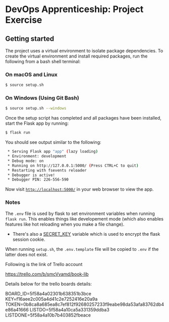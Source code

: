 # DevOps Apprenticeship: Project Exercise

## Getting started

The project uses a virtual environment to isolate package dependencies. To create the virtual environment and install required packages, run the following from a bash shell terminal:

### On macOS and Linux
```bash
$ source setup.sh
```
### On Windows (Using Git Bash)
```bash
$ source setup.sh --windows
```

Once the setup script has completed and all packages have been installed, start the Flask app by running:
```bash
$ flask run
```

You should see output similar to the following:
```bash
 * Serving Flask app "app" (lazy loading)
 * Environment: development
 * Debug mode: on
 * Running on http://127.0.0.1:5000/ (Press CTRL+C to quit)
 * Restarting with fsevents reloader
 * Debugger is active!
 * Debugger PIN: 226-556-590
```
Now visit [`http://localhost:5000/`](http://localhost:5000/) in your web browser to view the app.

### Notes

The `.env` file is used by flask to set environment variables when running `flask run`. This enables things like developement mode (which also enables features like hot reloading when you make a file change).
* There's also a [SECRET_KEY](https://flask.palletsprojects.com/en/1.1.x/config/#SECRET_KEY) variable which is used to encrypt the flask session cookie.

When running `setup.sh`, the `.env.template` file will be copied to `.env` if the latter does not exist.

Following is the link of Trello account 

https://trello.com/b/smcVvamd/book-lib 

Details below for the trello boards details:

BOARD_ID=5f58a4a02301b638351b3bce
KEY=f16aee2c005a4d41c2e7252416e20a9a
TOKEN=0b8ca8a685ea8c7ef812f92680257233f9eabe98da53afa83762db4e86a41666
LISTDO=5f58a4a10ca5a331359ddba3
LISTDONE=5f58a4a10b7b403852fbeace

